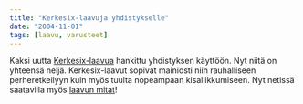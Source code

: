 ```yaml
---
title: "Kerkesix-laavuja yhdistykselle"
date: "2004-11-01"
tags: [laavu, varusteet]
---
```


Kaksi uutta [Kerkesix-laavua](/kerkesix-laavu/) hankittu yhdistyksen
käyttöön. Nyt niitä on yhteensä neljä. Kerkesix-laavut sopivat mainiosti
niin rauhalliseen perheretkeilyyn kuin myös tuulta nopeampaan
kisaliikkumiseen. Nyt netissä saatavilla myös [laavun
mitat](/images/kerkesix-laavu/kerkelaavumitat_b.jpg)!